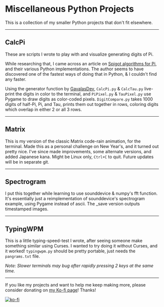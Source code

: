 # Miscellaneous Python Projects

This is a collection of my smaller Python projects that don't fit elsewhere.

---

## CalcPi

These are scripts I wrote to play with and visualize generating digits of Pi.

While researching that, I came across an article on [Spigot algorithms for Pi](https://www.gavalas.dev/blog/spigot-algorithms-for-pi-in-python/),
and their various Python implementations. The author seems to have discovered
one of the fastest ways of doing that in Python, & I couldn't find any faster.

Using the generator function by [GavalasDev](https://github.com/GavalasDev),
`CalcPi.py` & `CalcTau.py` live-print the digits in color to the terminal, and
`PiPixel.py` & `TauPixel.py` use Pygame to draw digits as color-coded pixels.
`DigitCompare.py` takes 1000 digits of half-Pi, Pi, and Tau, prints them out
together in rows, coloring digits which overlap in either 2 or all 3 rows.

---

## Matrix

This is my version of the classic Matrix code-rain animation, for the terminal.
Made this as a personal challenge on New Year's, and it turned out pretty nice.
I've since made improvements, some alternate versions, and added Japanese kana.
Might be Linux only, `Ctrl+C` to quit. Future updates will be in separate git.

---

## Spectrogram

I put this together while learning to use sounddevice & numpy's fft function.
It's essentially just a reimplementation of sounddevice's spectrogram example,
using Pygame instead of ascii. The _save version outputs timestamped images.

---

## TypingWPM

This is a little typing-speed-test I wrote, after seeing someone make something
similar using Curses. I wanted to try doing it without Curses, and it worked!
`typingwpm.py` should be pretty portable, just needs the `pangrams.txt` file.

*Note: Slower terminals may bug after rapidly pressing 2 keys at the same time.*

---

If you like my projects and want to help me keep making more,
please consider donating on [my Ko-fi page](https://ko-fi.com/nik85)! Thanks!

[![ko-fi](https://ko-fi.com/img/githubbutton_sm.svg)](https://ko-fi.com/F1F4GRRWB)

